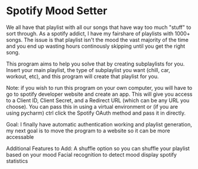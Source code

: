 # Spotify Mood Setter

We all have that playlist with all our songs that have way too much "stuff" to sort through. As a spotify addict, I have my fairshare of playlists with 1000+ songs. The issue is that playlist isn't the mood the vast majority of the time and you end up wasting hours continously skipping until you get the right song.

This program aims to help you solve that by creating subplaylists for you. Insert your main playlist, the type of subplaylist you want (chill, car, workout, etc), and this program will create that playlist for you.

Note: if you wish to run this program on your own computer, you will have to go to spotify developer website and create an app. This will give you access to a Client ID, Client Secret, and a Redirect URL (which can be any URL you choose). You can pass this in using a virtual environment or (if you are using pycharm) ctrl click the Spotify OAuth method and pass it in directly.

Goal:
I finally have automatic authentication working and playlist generation, my next goal is to move the program to a website so it can be more accessable

Additional Features to Add: 
A shuffle option so you can shuffle your playlist based on your mood
Facial recognition to detect mood
display spotify statistics

